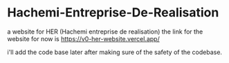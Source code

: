 # Hachemi-Entreprise-De-Realisation
a website for HER (Hachemi entreprise de realisation)
the link for the website for now is https://v0-her-website.vercel.app/

i'll add the code base later after making sure of the safety of the codebase.